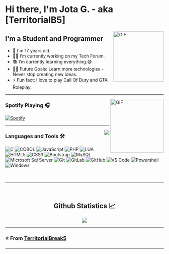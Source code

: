 # Hi there, I'm Jota G. - aka [TerritorialB5]

<img align="right" alt="GIF" height="160px" src="https://media.giphy.com/media/du3J3cXyzhj75IOgvA/giphy.gif" />

## I'm a Student and Programmer  

- 👨‍ I´m 17 years old.
- 👨‍💻 I’m currently working on my Tech Forum.
- 📚 I’m currently learning everything.😅
- 💪🏼 Future Goals: Learn more technologies - Never stop creating new ideas.
- ⚡ Fun fact: I love to play Call Of Duty and GTA Roleplay.

---

<img align="right" alt="GIF" height="170px" src="https://media.giphy.com/media/J5B1Y8QZnzXXbLQIBu/giphy.gif" />

### Spotify Playing 🎧

[![Spotify](https://novatorem.bgstatic.vercel.app/api/spotify)](https://open.spotify.com/user/l2dldl7co9fsyvyggmxo0q5f1)

---

<img align="right" src="http://estruyf-github.azurewebsites.net/api/VisitorHit?user=Bgstatic&repo=Bgstatic&countColorcountColor&countColor=%237B1E7B"/>


### Languages and Tools 🛠 

![C](http://img.shields.io/badge/-C-A8B9CC?style=flat-square&logo=c&logoColor=ffffff)
![COBOL](https://img.shields.io/badge/-COBOL-%231572B6?style=flat-square&logo=COBOLT)
![JavaScript](https://img.shields.io/badge/-JavaScript-%23F7DF1C?style=flat-square&logo=javascript&logoColor=000000&labelColor=%23F7DF1C&color=%23FFCE5A)
![PHP](https://img.shields.io/badge/-PHP-61DAFB?style=flat-square&logo=php&logoColor=ffffff)
![LUA](https://img.shields.io/badge/-LUA-61DAFB?style=flat-square&logo=lua&logoColor=ffffff)
![HTML5](https://img.shields.io/badge/-HTML5-%23E44D27?style=flat-square&logo=html5&logoColor=ffffff)
![CSS3](https://img.shields.io/badge/-CSS3-%231572B6?style=flat-square&logo=css3)
![Bootstrap](https://img.shields.io/badge/-Bootstrap-563D7C?style=flat-square&logo=Bootstrap)
![MySQL](https://img.shields.io/badge/-MySQL-FFCA28?style=flat-square&logo=mysql&logoColor=ffffff)
![Microsoft Sql Server](https://img.shields.io/badge/-Sql%20Server-CC2927?style=flat-square&logo=microsoft-sql-server&logoColor=ffffff)
![Git](https://img.shields.io/badge/-Git-%23F05032?style=flat-square&logo=git&logoColor=%23ffffff)
![GitLab](https://img.shields.io/badge/-GitLab-FCA121?style=flat-square&logo=gitlab)
![GitHub](https://img.shields.io/badge/-GitHub-181717?style=flat-square&logo=github)
![VS Code](http://img.shields.io/badge/-VS%20Code-007ACC?style=flat-square&logo=visual-studio-code&logoColor=ffffff)
![Powershell](http://img.shields.io/badge/-Powershell-5391FE?style=flat-square&logo=powershell&logoColor=ffffff)
![Windows](http://img.shields.io/badge/-Windows-0078D6?style=flat-square&logo=windows&logoColor=ffffff)

<br/>

---

<br/>

  <h2 align="center"> Github Statistics 📈 </h2>
  
  <div align="center"> 
    <a href="">
      <img align="center" src="https://github-readme-stats.vercel.app/api/top-langs/?username=TerritorialBreak5&theme=react&line_height=40&hide=css"/>
    </a>
</div

<br/>

---

### ⭐️ From [TerritorialBreak5](https://github.com/TerritorialBreak5) ### 

---

[Spotify]: https://open.spotify.com/user/11153360645

